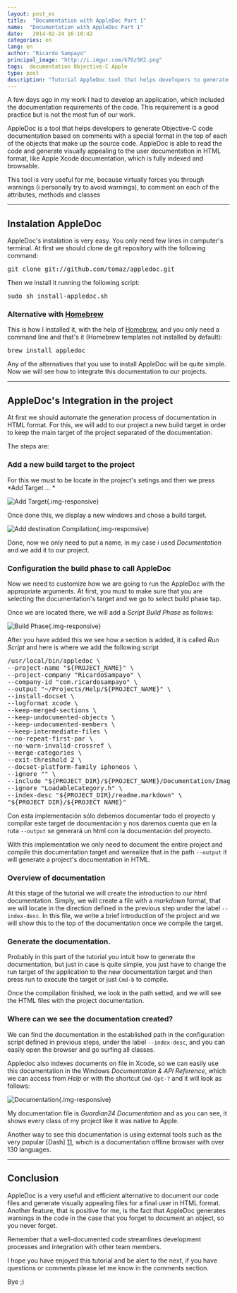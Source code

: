 ```yaml
---
layout: post_es
title:  "Documentation with AppleDoc Part 1"
name:  "Documentation with AppleDoc Part 1"
date:   2014-02-24 16:10:42
categories: en
lang: en
author: "Ricardo Sampayo"
principal_image: "http://i.imgur.com/k7GzSK2.png"
tags:  documentation Objective-C Apple
type: post
description: "Tutorial AppleDoc.tool that helps developers to generate Objective-C code documentation based on comments in HTML format"
---
```


A few days ago in my work I had to develop an application, which included the documentation requirements of the code. This requirement is a good practice but is not the most fun of our work. 

AppleDoc is a tool that helps developers to generate Objective-C code documentation based on comments with a special format in the top of each of the objects that make up the source code. AppleDoc is able to read the code and generate visually appealing to the user documentation in HTML format, like Apple Xcode documentation, which is fully indexed and browsable. 

This tool is very useful for me, because virtually forces you through warnings (i personally try to avoid warnings), to comment on each of the attributes, methods and classes

***

## Instalation AppleDoc


AppleDoc's instalation is very easy. You only need few lines in computer's terminal. At first we should clone de git repository with the following command:

<pre>
git clone git://github.com/tomaz/appledoc.git
</pre>

Then we install it running the following script: 

<pre>
sudo sh install-appledoc.sh
</pre>

### Alternative with [Homebrew][6]

This is how I installed it, with the help of [Homebrew][6], and you only need a command line and that's it (Homebrew templates not installed by default): 

<pre>
brew install appledoc
</pre>

Any of the alternatives that you use to install AppleDoc will be quite simple. Now we will see how to integrate this documentation to our projects.

***

## AppleDoc's Integration in the project 

At first we should automate the generation process of documentation in HTML format. For this, we will add to our project a new build target in order to keep the main target of the project separated of the documentation. 

The steps are:

### Add a new build target to the project 

For this we must to be locate in the project's setings and then we press *Add Target ... * 

![Add Target][7]{.img-responsive}

Once done this, we display a new windows and chose  a build target. 

![Add destination Compilation][8]{.img-responsive}

Done, now we only need to put a name, in my case i used *Documentation* and we add it to our project. 

### Configuration the build phase to call AppleDoc 

Now we need to customize how we are going to run the AppleDoc with the appropriate arguments. At first, you must to make sure that you are selecting the documentation's target and we go to select build phase tap.

Once we are located there, we  will add a *Script Build Phase* as follows: 

![Build Phase][9]{.img-responsive}
 

After you have added this we see how a section is added, it is called *Run Script* and here is where we add the following script

<pre>
/usr/local/bin/appledoc \
--project-name "${PROJECT_NAME}" \
--project-company "RicardoSampayo" \
--company-id "com.ricardosampayo" \
--output "~/Projects/Help/${PROJECT_NAME}" \
--install-docset \
--logformat xcode \
--keep-merged-sections \
--keep-undocumented-objects \
--keep-undocumented-members \
--keep-intermediate-files \
--no-repeat-first-par \
--no-warn-invalid-crossref \
--merge-categories \
--exit-threshold 2 \
--docset-platform-family iphoneos \
--ignore "" \
--include "${PROJECT_DIR}/${PROJECT_NAME}/Documentation/Images" \
--ignore "LoadableCategory.h" \
--index-desc "${PROJECT_DIR}/readme.markdown" \
"${PROJECT_DIR}/${PROJECT_NAME}"
</pre>

Con esta implementación sólo debemos documentar todo el proyecto y compilar este target de documentación y nos daremos cuenta que en la ruta  `--output` se generará un html con la documentación del proyecto.

With this implementation we only need to document the entire project and compile this documentation target and werealize that in the path `--output` it will generate a project's documentation in HTML. 

### Overview of documentation 

At this stage of the tutorial we will create the introduction to our html documentation. Simply, we will create a file with a *markdown* format, that we will locate in the direction defined in the previous step under the label `--index-desc`. In this file, we write a brief introduction of the project and we will show this to the top of the documentation once we compile the target.

### Generate the documentation. 

Probably in this part of the tutorial you intuit how to generate the documentation, but just in case is quite simple, you just have to change the run target of the application to the new documentation target and then press run to execute the target or just `Cmd-b` to compile. 

Once the compilation finished, we look in the path setted, and we will see the HTML files with the project documentation.

### Where can we see the documentation created? 

We can find the documentation in the established path in the configuration script defined in previous steps, under the label `--index-desc`, and you can easily open the browser and go surfing all classes. 

Appledoc also indexes documents on file in Xcode, so we can easily use this documentation in the Windows *Documentation & API Reference*, which we can access from *Help* or with the shortcut `Cmd-Opt-?` and it will look as follows:

![Documentation][10]{.img-responsive}

My documentation file is *Guardian24 Documentation* and as you can see, it shows every class of my project like it was native to Apple. 

Another way to see this documentation is using external tools such as the very popular [Dash] [11], which is a documentation offline browser with over 130 languages.

***

## Conclusion 

AppleDoc is a very useful and efficient alternative to document our code files and generate visually appealing files for a final user in HTML format. Another feature, that is positive for me, is the fact that AppleDoc generates warnings in the code in the case that you forget to document an object, so you never forget. 

Remember that a well-documented code streamlines development processes and integration with other team members. 

I hope you have enjoyed this tutorial and be alert to the next, if you have questions or comments please let me know in the comments section.

Bye ;)


[2]:https://github.com/tomaz/appledoc
[3]:http://www.stack.nl/~dimitri/doxygen/
[4]:https://developer.apple.com/library/mac/documentation/DeveloperTools/Conceptual/HeaderDoc/intro/intro.html
[5]:https://raw.github.com/onevcat/VVDocumenter-Xcode/master/ScreenShot.gif
[6]:http://brew.sh/
[7]:http://i.imgur.com/csb7Qbo.png
[8]:http://i.imgur.com/QphJSgg.png
[9]:http://i.imgur.com/HICiV4M.png
[10]:http://i.imgur.com/DckRgcd.png
[11]:http://kapeli.com/dash